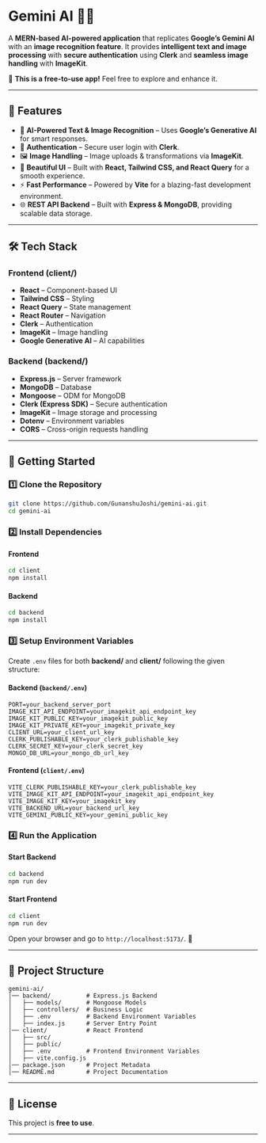 # Gemini AI 🧠✨  

A **MERN-based AI-powered application** that replicates **Google’s Gemini AI** with an **image recognition feature**. It provides **intelligent text and image processing** with **secure authentication** using **Clerk** and **seamless image handling** with **ImageKit**.  

🚀 **This is a free-to-use app!** Feel free to explore and enhance it.  

---

## 🌟 Features  

- 🤖 **AI-Powered Text & Image Recognition** – Uses **Google’s Generative AI** for smart responses.  
- 🔐 **Authentication** – Secure user login with **Clerk**.  
- 🖼️ **Image Handling** – Image uploads & transformations via **ImageKit**.  
- 🎨 **Beautiful UI** – Built with **React, Tailwind CSS, and React Query** for a smooth experience.  
- ⚡ **Fast Performance** – Powered by **Vite** for a blazing-fast development environment.  
- 🌐 **REST API Backend** – Built with **Express & MongoDB**, providing scalable data storage.  

---

## 🛠️ Tech Stack  

### **Frontend (client/)**  
- **React** – Component-based UI  
- **Tailwind CSS** – Styling  
- **React Query** – State management  
- **React Router** – Navigation  
- **Clerk** – Authentication  
- **ImageKit** – Image handling  
- **Google Generative AI** – AI capabilities  

### **Backend (backend/)**  
- **Express.js** – Server framework  
- **MongoDB** – Database  
- **Mongoose** – ODM for MongoDB  
- **Clerk (Express SDK)** – Secure authentication  
- **ImageKit** – Image storage and processing  
- **Dotenv** – Environment variables  
- **CORS** – Cross-origin requests handling  

---

## 🚀 Getting Started  

### **1️⃣ Clone the Repository**  
```sh
git clone https://github.com/GunanshuJoshi/gemini-ai.git
cd gemini-ai
```

### **2️⃣ Install Dependencies**  
#### **Frontend**
```sh
cd client
npm install
```
#### **Backend**
```sh
cd backend
npm install
```

### **3️⃣ Setup Environment Variables**  
Create `.env` files for both **backend/** and **client/** following the given structure:  

#### **Backend (`backend/.env`)**
```
PORT=your_backend_server_port
IMAGE_KIT_API_ENDPOINT=your_imagekit_api_endpoint_key
IMAGE_KIT_PUBLIC_KEY=your_imagekit_public_key
IMAGE_KIT_PRIVATE_KEY=your_imagekit_private_key
CLIENT_URL=your_client_url_key
CLERK_PUBLISHABLE_KEY=your_clerk_publishable_key
CLERK_SECRET_KEY=your_clerk_secret_key
MONGO_DB_URL=your_mongo_db_url_key
```

#### **Frontend (`client/.env`)**
```
VITE_CLERK_PUBLISHABLE_KEY=your_clerk_publishable_key
VITE_IMAGE_KIT_API_ENDPOINT=your_imagekit_api_endpoint_key
VITE_IMAGE_KIT_KEY=your_imagekit_key
VITE_BACKEND_URL=your_backend_url_key
VITE_GEMINI_PUBLIC_KEY=your_gemini_public_key
```

### **4️⃣ Run the Application**  

#### **Start Backend**
```sh
cd backend
npm run dev
```

#### **Start Frontend**
```sh
cd client
npm run dev
```

Open your browser and go to `http://localhost:5173/`. 🎉  

---

## 📂 Project Structure  

```
gemini-ai/
│── backend/          # Express.js Backend
│   ├── models/       # Mongoose Models
│   ├── controllers/  # Business Logic
│   ├── .env          # Backend Environment Variables
│   ├── index.js      # Server Entry Point
│── client/           # React Frontend
│   ├── src/
│   ├── public/
│   ├── .env          # Frontend Environment Variables
│   ├── vite.config.js
│── package.json      # Project Metadata
│── README.md         # Project Documentation
```

---

## 📜 License  
This project is **free to use**.

---
